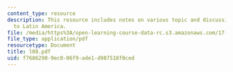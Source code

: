 ```yaml
---
content_type: resource
description: This resource includes notes on various topic and discussion related
  to Latin America.
file: /media/https%3A/open-learning-course-data-rc.s3.amazonaws.com/17-584-civil-military-relations-spring-2003/f76862909ec006f9ade1d987518f0ced_l08.pdf
file_type: application/pdf
resourcetype: Document
title: l08.pdf
uid: f7686290-9ec0-06f9-ade1-d987518f0ced
---
```

